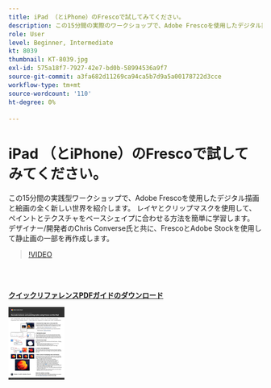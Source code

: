 ```yaml
---
title: iPad （とiPhone）のFrescoで試してみてください。
description: この15分間の実際のワークショップで、Adobe Frescoを使用したデジタル描画と絵画の全く新しい世界を体験できます。
role: User
level: Beginner, Intermediate
kt: 8039
thumbnail: KT-8039.jpg
exl-id: 575a18f7-7927-42e7-bd0b-58994536a9f7
source-git-commit: a3fa682d11269ca94ca5b7d9a5a00178722d3cce
workflow-type: tm+mt
source-wordcount: '110'
ht-degree: 0%

---
```


# iPad （とiPhone）のFrescoで試してみてください。

この15分間の実践型ワークショップで、Adobe Frescoを使用したデジタル描画と絵画の全く新しい世界を紹介します。 レイヤとクリップマスクを使用して、ペイントとテクスチャをベースシェイプに合わせる方法を簡単に学習します。 デザイナー/開発者のChris Converse氏と共に、FrescoとAdobe Stockを使用して静止画の一部を再作成します。

>[!VIDEO](https://video.tv.adobe.com/v/333804?hidetitle=true)

<br> 

[**クイックリファレンスPDFガイドのダウンロード**](../quick-reference/Frescoworkshop.pdf)

[![クイックリファレンスガイドの最初のページの画像](assets/FrescoworkshopPage1.png)](../quick-reference/Frescoworkshop.pdf)